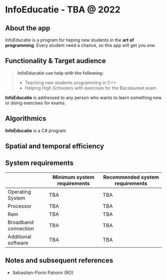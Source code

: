 # InfoEducatie - TBA @ 2022

## About the app
InfoEducatie is a program for heping new students in the **art of programming**. Every student need a chance, so this app will get you one.

## Functionality & Target audience
> **InfoEducatie can help with the following:**
> - Teaching new students programming in C++
> - Helping High Schoolers with exercises for the Bacalaureat exam

**InfoEducatie** is addressed to any person who wants to learn something new or doing exercises for exams.

## Algorithmics
**InfoEducatie** is a C# program

## Spatial and temporal efficiency

## System requirements
|  | Minimum system requirements | Recommended system requirements
| --- | --- | --- |
| Operating System | TBA | TBA 
| Processor | TBA | TBA |
| Ram | TBA | TBA |
| Broadband connection | TBA | TBA |
| Additional software | TBA | TBA |

## Notes and subsequent references

- Sebastian-Florin Pahomi (RO)
